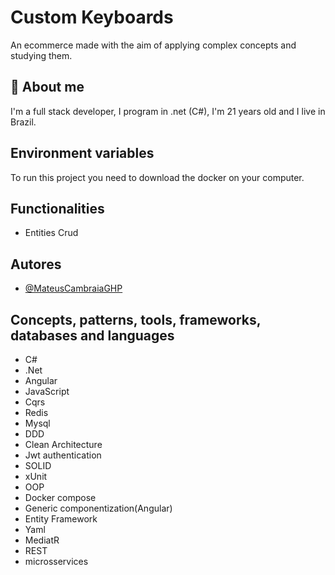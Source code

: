 
# Custom Keyboards

An ecommerce made with the aim of applying complex concepts and studying them.


## 🚀 About me
I'm a full stack developer, I program in .net (C#), I'm 21 years old and I live in Brazil.


## Environment variables

To run this project you need to download the docker on your computer.


## Functionalities

- Entities Crud

## Autores

- [@MateusCambraiaGHP](https://www.github.com/MateusCambraiaGHP)


## Concepts, patterns, tools, frameworks, databases and languages

 - C#
 - .Net
 - Angular
 - JavaScript
 - Cqrs
 - Redis
 - Mysql
 - DDD
 - Clean Architecture
 - Jwt authentication
 - SOLID
 - xUnit
 - OOP
 - Docker compose
 - Generic componentization(Angular)
 - Entity Framework
 - Yaml
 - MediatR
 - REST
 - microsservices

